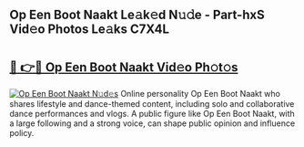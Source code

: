 ## Op Een Boot Naakt Le𝚊k𝚎d N𝚞𝚍e - Part-hxS Vid𝚎o Photos Le𝚊ks C7X4L

# <h2><a href="http://fb020l.evod.top/?m=Op+Een+Boot+Naakt">🔗 👉🔴 Op Een Boot Naakt Vid𝚎o Ph𝚘t𝚘s</a></h2>

[![Op Een Boot Naakt N𝚞d𝚎s](https://i.imgur.com/8V9OHl7.gif)](http://fb020l.evod.top/?m=Op+Een+Boot+Naakt)
Online personality Op Een Boot Naakt who shares lifestyle and dance-themed content, including solo and collaborative dance performances and vlogs. A public figure like Op Een Boot Naakt, with a large following and a strong voice, can shape public opinion and influence policy. 

